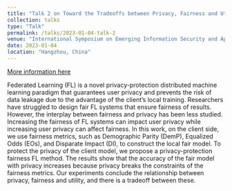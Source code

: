 ```yaml
---
title: "Talk 2 on Toward the Tradeoffs between Privacy, Fairness and Utility in Federated Learning"
collection: talks
type: "Talk"
permalink: /talks/2023-01-04-talk-2
venue: "International Symposium on Emerging Information Security and Applications (EISA 2023)"
date: 2023-01-04
location: "Hangzhou, China"
---
```


[More information here](https://eisa.compute.dtu.dk/2023/)


Federated Learning (FL) is a novel privacy-protection distributed machine learning paradigm that guarantees user privacy and prevents the risk of data leakage due to the advantage of the client’s local training. Researchers have struggled to design fair FL systems that ensure fairness of results. However, the interplay between fairness and privacy has been less studied. Increasing the fairness of FL systems can impact user privacy while increasing user privacy can affect fairness. In this work, on the client side, we use fairness metrics, such as Demographic Parity (DemP), Equalized Odds (EOs), and Disparate Impact (DI), to construct the local fair model. To protect the privacy of the client model, we propose a privacy-protection fairness FL method. The results show that the accuracy of the fair model with privacy increases because privacy breaks the constraints of the fairness metrics. Our experiments conclude the relationship between privacy, fairness and utility, and there is a tradeoff between these.
